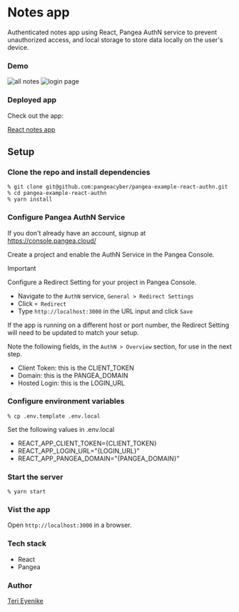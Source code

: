 # Notes app

Authenticated notes app using React, Pangea AuthN service to prevent unauthorized access, and local storage to store data locally on the user's device.

### Demo

![all notes](https://github.com/Terieyenike/xata-with-nextjs/assets/25850598/7b408e89-8e43-4bc2-8a11-28987c641f0c)
![login page](https://github.com/Terieyenike/xata-with-nextjs/assets/25850598/c97acead-b877-4361-9c94-8f5049df91ce)

### Deployed app

Check out the app:

[React notes app](https://notes-ten-beryl.vercel.app/)

## Setup

### Clone the repo and install dependencies

```
% git clone git@github.com:pangeacyber/pangea-example-react-authn.git
% cd pangea-example-react-authn
% yarn install
```

### Configure Pangea AuthN Service

If you don't already have an account, signup at https://console.pangea.cloud/

Create a project and enable the AuthN Service in the Pangea Console.

> [!IMPORTANT]
> Configure a Redirect Setting for your project in Pangea Console.
> - Navigate to the `AuthN` service, `General > Redirect Settings`
> - Click `+ Redirect`
> - Type `http://localhost:3000` in the URL input and click `Save`

If the app is running on a different host or port number, the Redirect Setting will need to be updated to match your setup.

Note the following fields, in the `AuthN > Overview` section, for use in the next step.
- Client Token: this is the CLIENT_TOKEN
- Domain: this is the PANGEA_DOMAIN
- Hosted Login: this is the LOGIN_URL

### Configure environment variables
```
% cp .env.template .env.local
```

Set the following values in .env.local
 - REACT_APP_CLIENT_TOKEN={CLIENT_TOKEN}
 - REACT_APP_LOGIN_URL="{LOGIN_URL}"
 - REACT_APP_PANGEA_DOMAIN="{PANGEA_DOMAIN}"


### Start the server
```
% yarn start
```

### Vist the app

Open `http://localhost:3000` in a browser.

### Tech stack

- React
- Pangea

### Author

[Teri Eyenike](https://twitter.com/terieyenike)
